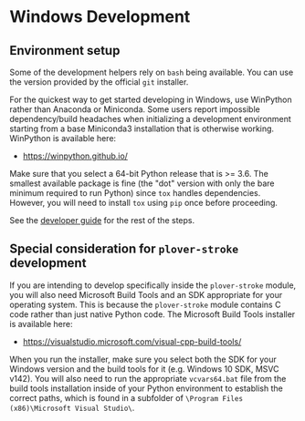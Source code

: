 # Windows Development

## Environment setup

Some of the development helpers rely on `bash` being available. You can use the
version provided by the official `git` installer.

For the quickest way to get started developing in Windows, use WinPython rather
than Anaconda or Miniconda. Some users report impossible dependency/build
headaches when initializing a development environment starting from a base
Miniconda3 installation that is otherwise working. WinPython is available here:

- https://winpython.github.io/

Make sure that you select a 64-bit Python release that is >= 3.6. The smallest
available package is fine (the "dot" version with only the bare minimum required
to run Python) since `tox` handles dependencies. However, you will need to
install `tox` using `pip` once before proceeding.

See the [developer guide](../doc/developer_guide.md) for the rest of the steps.

## Special consideration for `plover-stroke` development

If you are intending to develop specifically inside the `plover-stroke` module,
you will also need Microsoft Build Tools and an SDK appropriate for your
operating system. This is because the `plover-stroke` module contains C code
rather than just native Python code. The Microsoft Build Tools installer is
available here:

- https://visualstudio.microsoft.com/visual-cpp-build-tools/

When you run the installer, make sure you select both the SDK for your
Windows version and the build tools for it (e.g. Windows 10 SDK, MSVC v142).
You will also need to run the appropriate `vcvars64.bat` file from the build
tools installation inside of your Python environment to establish the correct
paths, which is found in a subfolder of
`\Program Files (x86)\Microsoft Visual Studio\`.
